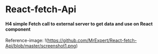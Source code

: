 # React-fetch-Api
#### H4 simple Fetch call to external server to get data and use on React component
Reference-image:
!(https://github.com/MrExpert/React-fetch-Api/blob/master/screenshot1.png)
